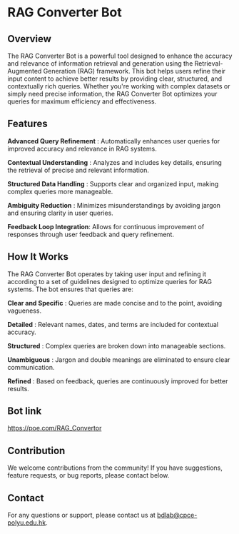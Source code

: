 # RAG Converter Bot

## Overview
The RAG Converter Bot is a powerful tool designed to enhance the accuracy and relevance of information retrieval and generation using the Retrieval-Augmented Generation (RAG) framework. This bot helps users refine their input content to achieve better results by providing clear, structured, and contextually rich queries. Whether you're working with complex datasets or simply need precise information, the RAG Converter Bot optimizes your queries for maximum efficiency and effectiveness.


## Features
**Advanced Query Refinement** : Automatically enhances user queries for improved accuracy and relevance in RAG systems.

**Contextual Understanding** : Analyzes and includes key details, ensuring the retrieval of precise and relevant information.

**Structured Data Handling** : Supports clear and organized input, making complex queries more manageable.

**Ambiguity Reduction** : Minimizes misunderstandings by avoiding jargon and ensuring clarity in user queries.

**Feedback Loop Integration**: Allows for continuous improvement of responses through user feedback and query refinement.


## How It Works
The RAG Converter Bot operates by taking user input and refining it according to a set of guidelines designed to optimize queries for RAG systems. The bot ensures that queries are:

**Clear and Specific** : Queries are made concise and to the point, avoiding vagueness.

**Detailed** : Relevant names, dates, and terms are included for contextual accuracy.

**Structured** : Complex queries are broken down into manageable sections.

**Unambiguous** : Jargon and double meanings are eliminated to ensure clear communication.

**Refined** : Based on feedback, queries are continuously improved for better results.


## Bot link 
https://poe.com/RAG_Convertor


## Contribution
We welcome contributions from the community! If you have suggestions, feature requests, or bug reports, please contact below.


## Contact
For any questions or support, please contact us at bdlab@cpce-polyu.edu.hk.

